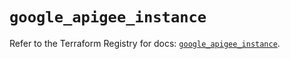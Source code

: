 # `google_apigee_instance`

Refer to the Terraform Registry for docs: [`google_apigee_instance`](https://registry.terraform.io/providers/hashicorp/google/5.11.0/docs/resources/apigee_instance).
